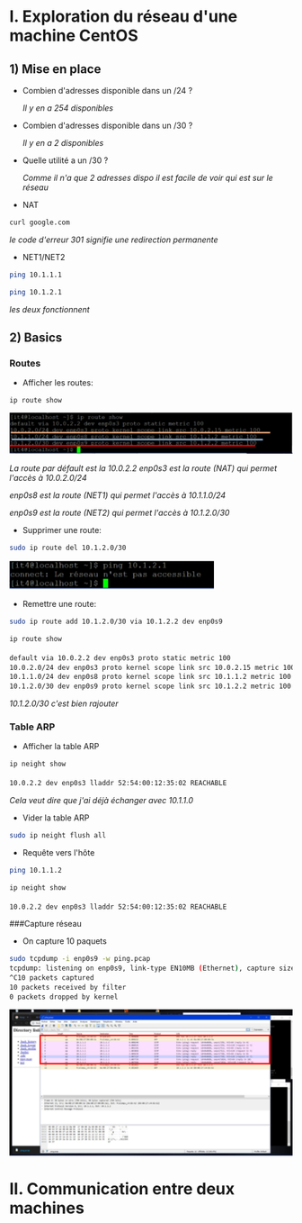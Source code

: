 # I. Exploration du réseau d'une machine CentOS

## 1) Mise en place

* Combien d'adresses disponible dans un /24 ?
    
    *Il y en a 254 disponibles*

* Combien d'adresses disponible dans un /30 ?

    *Il y en a 2 disponibles*

* Quelle utilité a un /30 ?

    *Comme il n'a que 2 adresses dispo il est facile de voir qui est sur le réseau*

* NAT
```bash
curl google.com
```

*le code d'erreur 301 signifie une redirection permanente*

* NET1/NET2

```bash
ping 10.1.1.1
```
```bash
ping 10.1.2.1
```
*les deux fonctionnent*

## 2) Basics

### Routes 

* Afficher les routes:

```bash
ip route show
```

![ip_route_show](https://github.com/misfitonie/CCNA2/blob/master/Tp_1/img/iproute.PNG)

*La route par défault est la 10.0.2.2*
*enp0s3 est la route (NAT) qui permet l'accès à 10.0.2.0/24*

*enp0s8 est la route (NET1) qui permet l'accès à 10.1.1.0/24*

*enp0s9 est la route (NET2) qui permet l'accès à 10.1.2.0/30*

* Supprimer une route:

```bash
sudo ip route del 10.1.2.0/30
```
![del_route](https://github.com/misfitonie/CCNA2/blob/master/Tp_1/img/Capture3.PNG)

* Remettre une route:
```bash
sudo ip route add 10.1.2.0/30 via 10.1.2.2 dev enp0s9
```

```bash
ip route show

default via 10.0.2.2 dev enp0s3 proto static metric 100 
10.0.2.0/24 dev enp0s3 proto kernel scope link src 10.0.2.15 metric 100 
10.1.1.0/24 dev enp0s8 proto kernel scope link src 10.1.1.2 metric 100 
10.1.2.0/30 dev enp0s9 proto kernel scope link src 10.1.2.2 metric 100 
```
*10.1.2.0/30 c'est bien rajouter*

### Table ARP

* Afficher la table ARP

```bash
ip neight show

10.0.2.2 dev enp0s3 lladdr 52:54:00:12:35:02 REACHABLE
```

*Cela veut dire que j'ai déjà échanger avec 10.1.1.0*

* Vider la table ARP

```bash
sudo ip neight flush all
```

* Requête vers l'hôte

```bash
ping 10.1.1.2
```

```bash
ip neight show 

10.0.2.2 dev enp0s3 lladdr 52:54:00:12:35:02 REACHABLE
```
###Capture réseau

* On capture 10 paquets

```bash
sudo tcpdump -i enp0s9 -w ping.pcap 
tcpdump: listening on enp0s9, link-type EN10MB (Ethernet), capture size 262144 bytes
^C10 packets captured
10 packets received by filter
0 packets dropped by kernel
```
![table whireshark](https://github.com/misfitonie/CCNA2/blob/master/Tp_1/img/Capture.PNG)

# II. Communication entre deux machines
